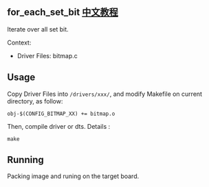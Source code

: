 for_each_set_bit [中文教程](https://biscuitos.github.io/blog/BITMAP_for_each_set_bit/)
----------------------------------

Iterate over all set bit.

Context:

* Driver Files: bitmap.c

## Usage

Copy Driver Files into `/drivers/xxx/`, and modify Makefile on current 
directory, as follow:

```
obj-$(CONFIG_BITMAP_XX) += bitmap.o
```

Then, compile driver or dts. Details :

```
make
```

## Running

Packing image and runing on the target board.
